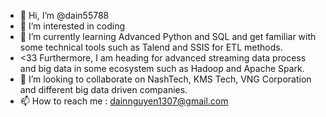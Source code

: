 - 👋 Hi, I’m @dain55788
- 👀 I’m interested in coding
- 🌱 I’m currently learning Advanced Python and SQL and get familiar with some technical tools such as Talend and SSIS for ETL methods.
- <33 Furthermore, I am heading for advanced streaming data process and big data in some ecosystem such as Hadoop and Apache Spark.
- 💞️ I’m looking to collaborate on NashTech, KMS Tech, VNG Corporation and different big data driven companies.
- 📫 How to reach me : dainnguyen1307@gmail.com 

<!---
dain55788/dain55788 is a ✨ special ✨ repository because its `README.md` (this file) appears on your GitHub profile.
You can click the Preview link to take a look at your changes.
--->
